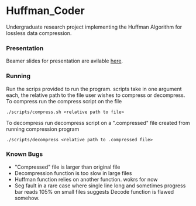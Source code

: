 # Huffman_Coder
Undergraduate research project implementing the Huffman Algorithm for lossless data compression.

### Presentation 
Beamer slides for presentation are avilable [here](presentation/Data_Comp.pdf).

### Running 
Run the scrips provided to run the program.
scripts take in one argument each, the relative path to the file user wishes to compress or decompress.
To compress run the compress script on the file
```
./scripts/compress.sh <relative path to file>
```
To decompress run decompress script on a ".compressed" file created from running compression program
```
./scripts/decompress <relative path to .compressed file>
```

### Known Bugs
* "Compressed" file is larger than original file 
* Decompression function is too slow in large files
* Huffman function relies on another function. wokrs for now
* Seg fault in a rare case where single line long and sometimes progress bar reads 105% on small files suggests Decode function is flawed somehow.
